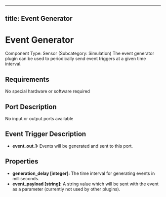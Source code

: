  

---
title: Event Generator
---

# Event Generator

Component Type: Sensor (Subcategory: Simulation) The event generator plugin can be used to periodically send event triggers at a given time interval.

## Requirements

No special hardware or software required

## Port Description

No input or output ports available

## Event Trigger Description

*   **event\_out\_1:** Events will be generated and sent to this port.

## Properties

*   **generation\_delay \[integer\]:** The time interval for generating events in milliseconds.
*   **event\_payload \[string\]:** A string value which will be sent with the event as a parameter (currently not used by other plugins).